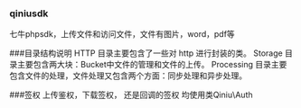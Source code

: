 ### qiniusdk
七牛phpsdk，上传文件和访问文件，文件有图片，word，pdf等


###目录结构说明
HTTP 目录主要包含了一些对 http 进行封装的类。
Storage 目录主要包含两大块：Bucket中文件的管理和文件的上传。
Processing 目录主要包含文件的处理，文件处理又包含两个方面：同步处理和异步处理。


###签权
上传鉴权，下载签权， 还是回调的签权 均使用类Qiniu\Auth
